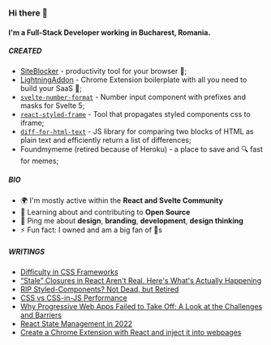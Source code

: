 ### Hi there 👋

#### I'm a Full-Stack Developer working in Bucharest, Romania.

##### CREATED

- [SiteBlocker](https://siteblocker.app) - productivity tool for your browser 🚀;
- [LightningAddon](https://lightningaddon.com) - Chrome Extension boilerplate with all you need to build your SaaS 🚀;
- [`svelte-number-format`](https://www.npmjs.com/package/svelte-number-format) - Number input component with prefixes and masks for Svelte 5;
- [`react-styled-frame`](https://www.npmjs.com/package/@pitis/react-styled-frame) - Tool that propagates styled components css to iframe;
- [`diff-for-html-text`](https://www.npmjs.com/package/diff-for-html-text) - JS library for comparing two blocks of HTML as plain text and efficiently return a list of differences;
- Foundmymeme (retired because of Heroku) -  a place to save and 🔍 fast for memes;

##### BIO

- 🌍 I'm mostly active within the **React and Svelte Community**
- 🌱 Learning about and contributing to **Open Source**
- 💬 Ping me about **design**, **branding**, **development**, **design thinking**
- ⚡️ Fun fact: I owned and am a big fan of 🦔s

##### WRITINGS
- [Difficulty in CSS Frameworks](https://medium.com/javascript-in-plain-english/difficulty-in-css-frameworks-b5b13bd06a9d)
- [“Stale” Closures in React Aren't Real. Here's What's Actually Happening](https://medium.com/javascript-in-plain-english/stale-closures-in-react-arent-real-here-s-what-s-actually-happening-29b0d62a0b9f)
- [RIP Styled-Components? Not Dead, but Retired](https://medium.com/@pitis.radu/rip-styled-components-not-dead-but-retired-eed7cb1ecc5a)
- [CSS vs CSS-in-JS Performance](https://medium.com/@pitis.radu/css-vs-css-in-js-performance-bcbdf8e1f6ff)
- [Why Progressive Web Apps Failed to Take Off: A Look at the Challenges and Barriers](https://medium.com/@pitis.radu/why-progressive-web-apps-failed-to-take-off-a-look-at-the-challenges-and-barriers-9718da21f87b)
- [React State Management in 2022](https://medium.com/@pitis.radu/react-state-management-in-2022-345c87922479)
- [Create a Chrome Extension with React and inject it into webpages](https://medium.com/@pitis.radu/create-a-chrome-extension-with-react-and-inject-it-into-webpages-73b5e44bcf7e)

